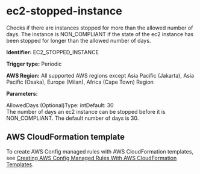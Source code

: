 # ec2\-stopped\-instance<a name="ec2-stopped-instance"></a>

Checks if there are instances stopped for more than the allowed number of days\. The instance is NON\_COMPLIANT if the state of the ec2 instance has been stopped for longer than the allowed number of days\.

**Identifier:** EC2\_STOPPED\_INSTANCE

**Trigger type:** Periodic

**AWS Region:** All supported AWS regions except Asia Pacific \(Jakarta\), Asia Pacific \(Osaka\), Europe \(Milan\), Africa \(Cape Town\) Region

**Parameters:**

AllowedDays \(Optional\)Type: intDefault: 30  
The number of days an ec2 instance can be stopped before it is NON\_COMPLIANT\. The default number of days is 30\.

## AWS CloudFormation template<a name="w79aac11c32c17b9d213c15"></a>

To create AWS Config managed rules with AWS CloudFormation templates, see [Creating AWS Config Managed Rules With AWS CloudFormation Templates](aws-config-managed-rules-cloudformation-templates.md)\.